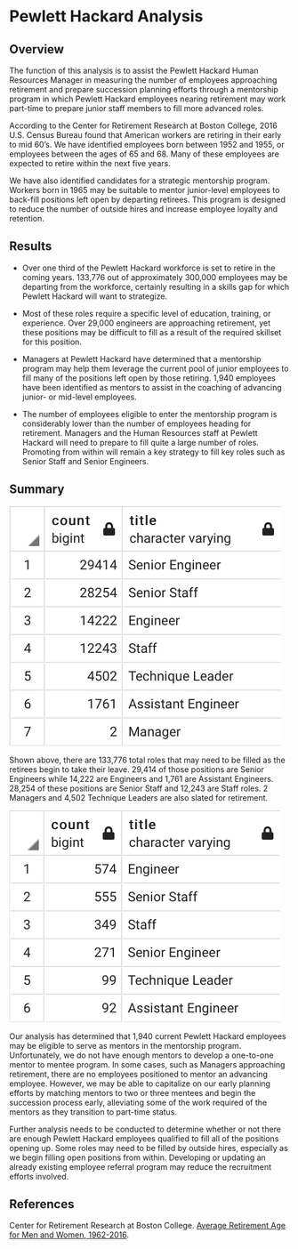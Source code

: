 # Pewlett Hackard Analysis

## Overview
The function of this analysis is to assist the Pewlett Hackard Human Resources Manager in measuring the number of employees approaching retirement and prepare succession planning efforts through a mentorship program in which Pewlett Hackard employees nearing retirement may work part-time to prepare junior staff members to fill more advanced roles.

According to the Center for Retirement Research at Boston College, 2016 U.S. Census Bureau found that American workers are retiring in their early to mid 60’s. We have identified employees born between 1952 and 1955, or employees between the ages of 65 and 68. Many of these employees are expected to retire within the next five years. 

We have also identified candidates for a strategic mentorship program. Workers born in 1965 may be suitable to mentor junior-level employees to back-fill positions left open by departing retirees. This program is designed to reduce the number of outside hires and increase employee loyalty and retention.

## Results
  - Over one third of the Pewlett Hackard workforce is set to retire in the coming years. 133,776 out of approximately 300,000 employees may be departing from the workforce, certainly resulting in a skills gap for which Pewlett Hackard will want to strategize.

  - Most of these roles require a specific level of education, training, or experience. Over 29,000 engineers are approaching retirement, yet these positions may be difficult to fill as a result of the required skillset for this position. 

  - Managers at Pewlett Hackard have determined that a mentorship program may help them leverage the current pool of junior employees to fill many of the positions left open by those retiring. 1,940 employees have been identified as mentors to assist in the coaching of advancing junior- or mid-level employees.

  - The number of employees eligible to enter the mentorship program is considerably lower than the number of employees heading for retirement. Managers and the Human Resources staff at Pewlett Hackard will need to prepare to fill quite a large number of roles. Promoting from within will remain a key strategy to fill key roles such as Senior Staff and Senior Engineers.

## Summary
![Figure 1](Resources/retiring_titles.png)

Shown above, there are 133,776 total roles that may need to be filled as the retirees begin to take their leave. 29,414 of those positions are Senior Engineers while 14,222 are Engineers and 1,761 are Assistant Engineers. 28,254 of these positions are Senior Staff and 12,243 are Staff roles. 2 Managers and 4,502 Technique Leaders are also slated for retirement. 

![Figure 2](Resources/mentor_titles.png)

Our analysis has determined that 1,940 current Pewlett Hackard employees may be eligible to serve as mentors in the mentorship program. Unfortunately, we do not have enough mentors to develop a one-to-one mentor to mentee program. In some cases, such as Managers approaching retirement, there are no employees positioned to mentor an advancing employee. However, we may be able to capitalize on our early planning efforts by matching mentors to two or three mentees and begin the succession process early, alleviating some of the work required of the mentors as they transition to part-time status. 

Further analysis needs to be conducted to determine whether or not there are enough Pewlett Hackard employees qualified to fill all of the positions opening up. Some roles may need to be filled by outside hires, especially as we begin filling open positions from within. Developing or updating an already existing employee referral program may reduce the recruitment efforts involved.

## References
Center for Retirement Research at Boston College. [Average Retirement Age for Men and Women, 1962-2016](http://crr.bc.edu/wp-content/uploads/2015/10/Avg_ret_age_men.pdf).

